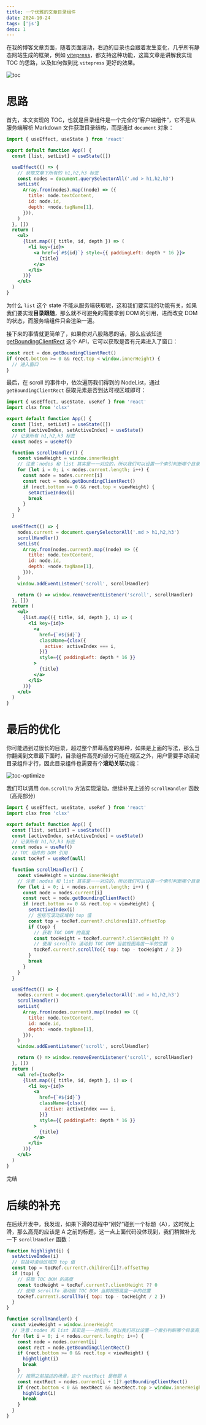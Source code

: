 ```yaml
---
title: 一个优雅的文章目录组件
date: 2024-10-24
tags: ['js']
desc: 1
---
```


在我的博客文章页面，随着页面滚动，右边的目录也会跟着发生变化，几乎所有静态网站生成的框架，例如 [vitepress](https://github.com/vuejs/vitepress)，都支持这种功能，这篇文章是讲解我实现 TOC 的思路，以及如何做到比 `vitepress` 更好的效果。

![toc](toc.gif)

# 思路

首先，本文实现的 TOC，也就是目录组件是一个完全的“客户端组件”，它不是从服务端解析 Markdown 文件获取目录结构，而是通过 `document` 对象：

```jsx Playground
import { useEffect, useState } from 'react'

export default function App() {
  const [list, setList] = useState([])

  useEffect(() => {
    // 获取文章下所有的 h1,h2,h3 标签
    const nodes = document.querySelectorAll('.md > h1,h2,h3')
    setList(
      Array.from(nodes).map((node) => ({
        title: node.textContent,
        id: node.id,
        depth: +node.tagName[1],
      })),
    )
  }, [])
  return (
    <ul>
      {list.map(({ title, id, depth }) => (
        <li key={id}>
          <a href={`#${id}`} style={{ paddingLeft: depth * 16 }}>
            {title}
          </a>
        </li>
      ))}
    </ul>
  )
}
```

为什么 `list` 这个 state 不能从服务端获取呢，这和我们要实现的功能有关，如果我们要实现**目录跟随**，那么就不可避免的需要拿到 DOM 的引用，进而改变 DOM 的状态，而服务端组件只会渲染一遍。

接下来的事情就更简单了，如果你对八股熟悉的话，那么应该知道 [getBoundingClientRect](https://developer.mozilla.org/zh-CN/docs/Web/API/Element/getBoundingClientRect) 这个 API，它可以获取是否有元素进入了窗口：

```js
const rect = dom.getBoundingClientRect()
if (rect.bottom >= 0 && rect.top < window.innerHeight) {
  // 进入窗口
}
```

最后，在 scroll 的事件中，依次遍历我们得到的 NodeList，通过 `getBoundingClientRect` 获取元素是否到达可视区域即可：

```jsx
import { useEffect, useState, useRef } from 'react'
import clsx from 'clsx'

export default function App() {
  const [list, setList] = useState([])
  const [activeIndex, setActiveIndex] = useState()
  // 记录所有 h1,h2,h3 标签
  const nodes = useRef()

  function scrollHandler() {
    const viewHeight = window.innerHeight
    // 注意：nodes 和 list 其实是一一对应的，所以我们可以设置一个索引判断哪个目录高亮了
    for (let i = 0; i < nodes.current.length; i++) {
      const node = nodes.current[i]
      const rect = node.getBoundingClientRect()
      if (rect.bottom >= 0 && rect.top < viewHeight) {
        setActiveIndex(i)
        break
      }
    }
  }

  useEffect(() => {
    nodes.current = document.querySelectorAll('.md > h1,h2,h3')
    scrollHandler()
    setList(
      Array.from(nodes.current).map((node) => ({
        title: node.textContent,
        id: node.id,
        depth: +node.tagName[1],
      })),
    )
    window.addEventListener('scroll', scrollHandler)

    return () => window.removeEventListener('scroll', scrollHandler)
  }, [])
  return (
    <ul>
      {list.map(({ title, id, depth }, i) => (
        <li key={id}>
          <a
            href={`#${id}`}
            className={clsx({
              active: activeIndex === i,
            })}
            style={{ paddingLeft: depth * 16 }}
          >
            {title}
          </a>
        </li>
      ))}
    </ul>
  )
}
```

# 最后的优化

你可能遇到过很长的目录，超过整个屏幕高度的那种，如果是上面的写法，那么当你翻阅到文章最下面时，目录组件高亮的部分可能在视区之外，用户需要手动滚动目录组件才行，因此目录组件也需要有个**滚动关联**功能：

![toc-optimize](toc-optimize.gif)

我们可以调用 `dom.scrollTo` 方法实现滚动，继续补充上述的 `scrollHandler` 函数（高亮部分）

```jsx {9-10,20-27,48} showLineNumbers
import { useEffect, useState, useRef } from 'react'
import clsx from 'clsx'

export default function App() {
  const [list, setList] = useState([])
  const [activeIndex, setActiveIndex] = useState()
  // 记录所有 h1,h2,h3 标签
  const nodes = useRef()
  // TOC 组件的 DOM 引用
  const tocRef = useRef(null)

  function scrollHandler() {
    const viewHeight = window.innerHeight
    // 注意：nodes 和 list 其实是一一对应的，所以我们可以设置一个索引判断哪个目录高亮了
    for (let i = 0; i < nodes.current.length; i++) {
      const node = nodes.current[i]
      const rect = node.getBoundingClientRect()
      if (rect.bottom >= 0 && rect.top < viewHeight) {
        setActiveIndex(i)
        // 包括可滚动区域的 top 值
        const top = tocRef.current?.children[i]?.offsetTop
        if (top) {
          // 获取 TOC DOM 的高度
          const tocHeight = tocRef.current?.clientHeight ?? 0
          // 使用 scrollTo 滚动到 TOC DOM 当前视图高度一半的位置
          tocRef.current?.scrollTo({ top: top - tocHeight / 2 })
        }
        break
      }
    }
  }

  useEffect(() => {
    nodes.current = document.querySelectorAll('.md > h1,h2,h3')
    scrollHandler()
    setList(
      Array.from(nodes.current).map((node) => ({
        title: node.textContent,
        id: node.id,
        depth: +node.tagName[1],
      })),
    )
    window.addEventListener('scroll', scrollHandler)

    return () => window.removeEventListener('scroll', scrollHandler)
  }, [])
  return (
    <ul ref={tocRef}>
      {list.map(({ title, id, depth }, i) => (
        <li key={id}>
          <a
            href={`#${id}`}
            className={clsx({
              active: activeIndex === i,
            })}
            style={{ paddingLeft: depth * 16 }}
          >
            {title}
          </a>
        </li>
      ))}
    </ul>
  )
}
```

完结

# 后续的补充

在后续开发中，我发现，如果下滑的过程中“刚好”碰到一个标题（A），这时候上滑，那么高亮的应该是 A 之前的标题，这一点上面代码没体现到，我们稍微补充一下 `scrollHandler` 函数：

```js line {23-28}
function highlight(i) {
  setActiveIndex(i)
  // 包括可滚动区域的 top 值
  const top = tocRef.current?.children[i]?.offsetTop
  if (top) {
    // 获取 TOC DOM 的高度
    const tocHeight = tocRef.current?.clientHeight ?? 0
    // 使用 scrollTo 滚动到 TOC DOM 当前视图高度一半的位置
    tocRef.current?.scrollTo({ top: top - tocHeight / 2 })
  }
}

function scrollHandler() {
  const viewHeight = window.innerHeight
  // 注意：nodes 和 list 其实是一一对应的，所以我们可以设置一个索引判断哪个目录高亮了
  for (let i = 0; i < nodes.current.length; i++) {
    const node = nodes.current[i]
    const rect = node.getBoundingClientRect()
    if (rect.bottom >= 0 && rect.top < viewHeight) {
      hightlight(i)
      break
    }
    // 按照之前描述的场景，这个 nextRect 是标题 A
    const nextRect = nodes.current[i + 1]?.getBoundingClientRect()
    if (rect.bottom < 0 && nextRect && nextRect.top > window.innerHeight) {
      highlight(i)
      break
    }
  }
}
```
